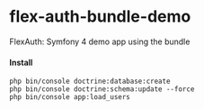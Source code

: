 # flex-auth-bundle-demo
FlexAuth: Symfony 4 demo app using the bundle

#### Install

    php bin/console doctrine:database:create
    php bin/console doctrine:schema:update --force
    php bin/console app:load_users
